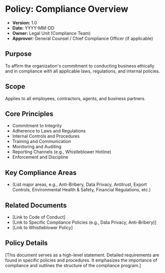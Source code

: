 # Policy: Compliance Overview

*   **Version:** 1.0
*   **Date:** YYYY-MM-DD
*   **Owner:** Legal Unit (Compliance Team)
*   **Approver:** General Counsel / Chief Compliance Officer (if applicable)

## Purpose

To affirm the organization's commitment to conducting business ethically and in compliance with all applicable laws, regulations, and internal policies.

## Scope

Applies to all employees, contractors, agents, and business partners.

## Core Principles

*   Commitment to Integrity
*   Adherence to Laws and Regulations
*   Internal Controls and Procedures
*   Training and Communication
*   Monitoring and Auditing
*   Reporting Channels (e.g., Whistleblower Hotline)
*   Enforcement and Discipline

## Key Compliance Areas

*   (List major areas, e.g., Anti-Bribery, Data Privacy, Antitrust, Export Controls, Environmental Health & Safety, Financial Regulations, etc.)

## Related Documents

*   [Link to Code of Conduct]
*   [Link to Specific Compliance Policies (e.g., Data Privacy, Anti-Bribery)]
*   [Link to Whistleblower Policy]

## Policy Details

[This document serves as a high-level statement. Detailed requirements are found in specific policies and procedures. It emphasizes the importance of compliance and outlines the structure of the compliance program.] 